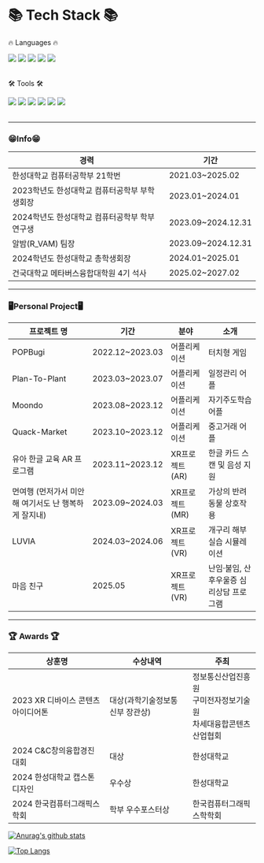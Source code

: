 <div align=Left>
	<h1>📚 Tech Stack 📚</h1>
	<p>🔥 Languages 🔥</p>
</div>
<div align=Left>
    <img src="https://img.shields.io/badge/c++-00599C?style=for-the-badge&logo=c%2B%2B&logoColor=white">
    <img src="https://img.shields.io/badge/c sharp-239120?style=for-the-badge&logo=csharp&logoColor=white">
    <img src="https://img.shields.io/badge/java-007396?style=for-the-badge&logo=java&logoColor=white">
    <img src="https://img.shields.io/badge/Kotlin-7F52FF?style=for-the-badge&logo=Kotlin&logoColor=white">
    <img src="https://img.shields.io/badge/Python-3776AB?style=for-the-badge&logo=Python&logoColor=white"/>
<br>
  <br>
<div align=Left>
	<p>🛠 Tools 🛠</p>
</div>
 <div align=Left>
<img src="https://img.shields.io/badge/Unity-000000?style=for-the-badge&logo=Unity&logoColor=white">
<img src="https://img.shields.io/badge/3DSMAX-0696D7?style=for-the-badge&logo=Autodesk&logoColor=white">
<img src="https://img.shields.io/badge/Blender-E87D0D?style=for-the-badge&logo=blender&logoColor=white">
<img src="https://img.shields.io/badge/AndroidStudio-3DDC84?style=for-the-badge&logo=AndroidStudio&logoColor=white">
<img src="https://img.shields.io/badge/xcode-147efb?style=for-the-badge&logo=xcode&logoColor=white">
<img src="https://img.shields.io/badge/PyCharm-000000?style=for-the-badge&logo=Pycharm&logoColor=green"/>
</div>
<br>

<div align=Leftr>
<hr>


### 😁Info😁

| 경력                                          | 기간            |
| --------------------------------------------- | --------------- |
| 한성대학교 컴퓨터공학부 21학번                | 2021.03~2025.02 |
| 2023학년도 한성대학교 컴퓨터공학부 부학생회장 | 2023.01~2024.01 |
| 2024학년도 한성대학교 컴퓨터공학부 학부연구생 | 2023.09~2024.12.31     |
| 알밤(R_VAM) 팀장                            | 2023.09~2024.12.31     |
| 2024학년도 한성대학교 총학생회장 | 2024.01~2025.01 |
| 건국대학교 메타버스융합대학원 4기 석사 | 2025.02~2027.02 |

<hr>

### 🖥️Personal Project🖥️

| 프로젝트 명                          | 기간             | 분야                       | 소개                       |
| ------------------------------------ | ---------------- | -------------------------- | -------------------------- |
| POPBugi  | 2022.12~2023.03 | 어플리케이션               | 터치형 게임 |
| Plan-To-Plant  | 2023.03~2023.07 | 어플리케이션               | 일정관리 어플 |
| Moondo  | 2023.08~2023.12 | 어플리케이션               | 자기주도학습 어플 |
| Quack-Market  | 2023.10~2023.12 |  어플리케이션               | 중고거래 어플 |
| 유아 한글 교육 AR 프로그램   | 2023.11~2023.12  | XR프로젝트 (AR)              | 한글 카드 스캔 및 음성 지원|
| 먼여행 (먼저가서 미안해 여기서도 난 행복하게 잘지내)  | 2023.09~2024.03 | XR프로젝트 (MR)              |가상의 반려동물 상호작용|
| LUVIA | 2024.03~2024.06  | XR프로젝트 (VR)              |개구리 해부 실습 시뮬레이션|
| 마음 친구 | 2025.05  | XR프로젝트 (VR)              |난임·불임, 산후우울증 심리상담 프로그램|

<hr>
	
### 🏆 Awards 🏆
| 상훈명                       | 수상내역               | 주최                      |
| ---------------------------- | ---------------------- | ------------------------- |
| 2023 XR 디바이스 콘텐츠 아이디어톤 |대상(과학기술정보통신부 장관상) | 정보통신산업진흥원<br>구미전자정보기술원<br>차세대융합콘텐츠산업협회 |
| 2024 C&C창의융합경진대회     | 대상                   | 한성대학교                |
| 2024 한성대학교 캡스톤디자인     | 우수상                   | 한성대학교                |
| 2024 한국컴퓨터그래픽스학회     | 학부 우수포스터상            | 한국컴퓨터그래픽스학학회                |
</div>

[![Anurag's github stats](https://github-readme-stats.vercel.app/api?username=Moonsu-11&theme=radical&show_icons=true)](https://github.com/anuraghazra/github-readme-stats)

[![Top Langs](https://github-readme-stats.vercel.app/api/top-langs/?username=Moonsu-11&langs_count=8&&theme=radical&show_icons=true)](https://github.com/anuraghazra/github-readme-stats)

<br>
